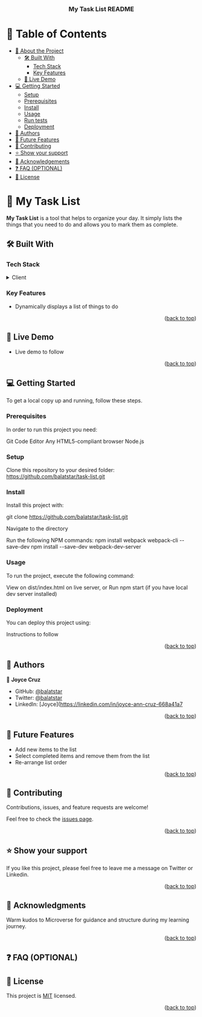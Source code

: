 <a name="readme-top"></a>

<div align="center">

  <h3><b>My Task List README</b></h3>

</div>

# 📗 Table of Contents

- [📖 About the Project](#about-project)
  - [🛠 Built With](#built-with)
    - [Tech Stack](#tech-stack)
    - [Key Features](#key-features)
  - [🚀 Live Demo](#live-demo)
- [💻 Getting Started](#getting-started)
  - [Setup](#setup)
  - [Prerequisites](#prerequisites)
  - [Install](#install)
  - [Usage](#usage)
  - [Run tests](#run-tests)
  - [Deployment](#deployment)
- [👥 Authors](#authors)
- [🔭 Future Features](#future-features)
- [🤝 Contributing](#contributing)
- [⭐️ Show your support](#support)
- [🙏 Acknowledgements](#acknowledgements)
- [❓ FAQ (OPTIONAL)](#faq)
- [📝 License](#license)

# 📖 My Task List <a name="about-project"></a>

**My Task List** is a tool that helps to organize your day. It simply lists the things that you need to do and allows you to mark them as complete.

## 🛠 Built With <a name="built-with"></a>

### Tech Stack <a name="tech-stack"></a>

<details>
  <summary>Client</summary>
  <ul>
    <li>HTML/CSS</li>
    <li>Javascript</li>
    <li>Webpack</li>
  </ul>
</details>

### Key Features <a name="key-features"></a>

- Dynamically displays a list of things to do

<p align="right">(<a href="#readme-top">back to top</a>)</p>

## 🚀 Live Demo <a name="live-demo"></a>

- Live demo to follow

<p align="right">(<a href="#readme-top">back to top</a>)</p>

## 💻 Getting Started <a name="getting-started"></a>

To get a local copy up and running, follow these steps.

### Prerequisites

In order to run this project you need:

Git
Code Editor
Any HTML5-compliant browser
Node.js

### Setup

Clone this repository to your desired folder: https://github.com/balatstar/task-list.git


### Install

Install this project with:

git clone https://github.com/balatstar/task-list.git

Navigate to the directory

Run the following NPM commands:
npm install webpack webpack-cli --save-dev
npm install --save-dev webpack-dev-server

### Usage

To run the project, execute the following command:

View on dist/index.html on live server, or 
Run npm start (if you have local dev server installed)

### Deployment

You can deploy this project using:

Instructions to follow

<p align="right">(<a href="#readme-top">back to top</a>)</p>

## 👥 Authors <a name="authors"></a>

👤 **Joyce Cruz**

- GitHub: [@balatstar](https://github.com/balatstar)
- Twitter: [@balatstar](https://twitter.com/balatstar)
- LinkedIn: [Joyce](https://linkedin.com/in/joyce-ann-cruz-668a41a7

<p align="right">(<a href="#readme-top">back to top</a>)</p>


## 🔭 Future Features <a name="future-features"></a>

- Add new items to the list
- Select completed items and remove them from the list
- Re-arrange list order

<p align="right">(<a href="#readme-top">back to top</a>)</p>

## 🤝 Contributing <a name="contributing"></a>

Contributions, issues, and feature requests are welcome!

Feel free to check the [issues page](../../issues/).

<p align="right">(<a href="#readme-top">back to top</a>)</p>

## ⭐️ Show your support <a name="support"></a>

If you like this project, please feel free to leave me a message on Twitter or Linkedin.

<p align="right">(<a href="#readme-top">back to top</a>)</p>

## 🙏 Acknowledgments <a name="acknowledgements"></a>

Warm kudos to Microverse for guidance and structure during my learning journey.

<p align="right">(<a href="#readme-top">back to top</a>)</p>

## ❓ FAQ (OPTIONAL) <a name="faq"></a>

<!--

- **[Question_1]**

  - [Answer_1]

- **[Question_2]**

  - [Answer_2]

<p align="right">(<a href="#readme-top">back to top</a>)</p>

-->

## 📝 License <a name="license"></a>

This project is [MIT](./LICENSE) licensed.

<p align="right">(<a href="#readme-top">back to top</a>)</p>
